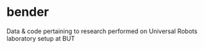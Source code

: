 bender
======

Data &amp; code pertaining to research performed on Universal Robots laboratory setup at BUT
